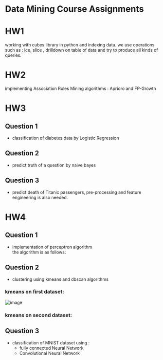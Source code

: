 # Data Mining Course Assignments  
  
  # HW1  
  working with cubes library in python and indexing data. we use operations such as : ice, slice , drilldown on table of data and try to produce all kinds of queries.

 # HW2  
  implementing Association Rules Mining algorithms : Aprioro and FP-Growth
  
 # HW3  
 ## Question 1  
 * classification of diabetes data by Logistic Regression
 ## Question 2   
 * predict truth of a question by naive bayes 
 ## Question 3    
 * predict death of Titanic passengers, pre-processing and feature engineering is also needed.

 # HW4  
 ## Question 1    
 * implementation of perceptron algorithm  
 the algorithm is as follows:  
   
   
  
 
 ## Question 2    
 * clustering using kmeans and dbscan algorithms  
 ### kmeans on first dataset:  
   
   
 ![image](https://user-images.githubusercontent.com/44861408/135231983-5e977ac0-5366-448e-b65d-383edb13eafa.png)
 
 ### kmeans on second dataset:  
   


 
 ## Question 3    
 * classification of MNIST dataset using :
   *  fully connected Neural Network
   *  Convolutional Neural Network

